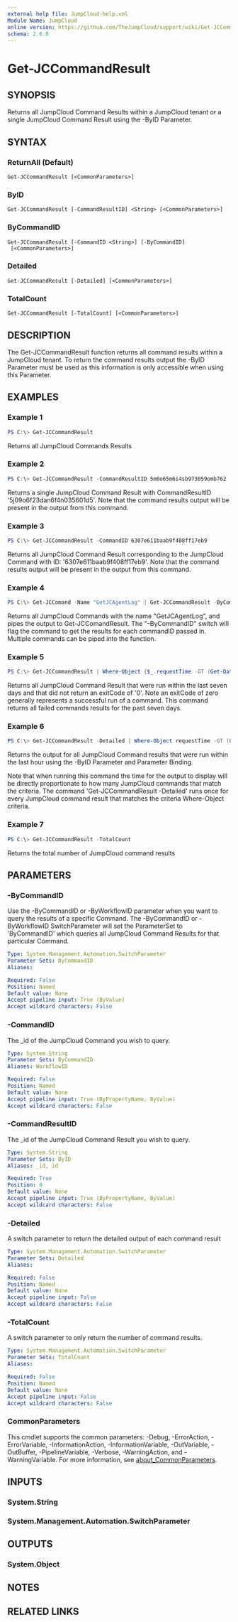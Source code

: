 ```yaml
---
external help file: JumpCloud-help.xml
Module Name: JumpCloud
online version: https://github.com/TheJumpCloud/support/wiki/Get-JCCommandResult
schema: 2.0.0
---
```


# Get-JCCommandResult

## SYNOPSIS
Returns all JumpCloud Command Results within a JumpCloud tenant or a single JumpCloud Command Result using the -ByID Parameter.

## SYNTAX

### ReturnAll (Default)
```
Get-JCCommandResult [<CommonParameters>]
```

### ByID
```
Get-JCCommandResult [-CommandResultID] <String> [<CommonParameters>]
```

### ByCommandID
```
Get-JCCommandResult [-CommandID <String>] [-ByCommandID]
 [<CommonParameters>]
```

### Detailed
```
Get-JCCommandResult [-Detailed] [<CommonParameters>]
```

### TotalCount
```
Get-JCCommandResult [-TotalCount] [<CommonParameters>]
```

## DESCRIPTION
The Get-JCCommandResult function returns all command results within a JumpCloud tenant. To return the command results output the -ByID Parameter must be used as this information is only accessible when using this Parameter.

## EXAMPLES

### Example 1
```powershell
PS C:\> Get-JCCommandResult
```

Returns all JumpCloud Commands Results

### Example 2
```powershell
PS C:\> Get-JCCommandResult -CommandResultID 5m0o65m6i4sb973059omb762
```

Returns a single JumpCloud Command Result with CommandResultID '5j09o6f23dan6f4n035601d5'. Note that the command results output will be present in the output from this command.

### Example 3
```powershell
PS C:\> Get-JCCommandResult -CommandID 6307e611baab9f408ff17eb9
```

Returns all JumpCloud Command Result corresponding to the JumpCloud Command with ID: '6307e611baab9f408ff17eb9'. Note that the command results output will be present in the output from this command.

### Example 4
```powershell
PS C:\> Get-JCComand -Name "GetJCAgentLog" | Get-JCCommandResult -ByCommandID
```

Returns all JumpCloud Commands with the name "GetJCAgentLog", and pipes the output to Get-JCComandResult. The "-ByCommandID" switch will flag the command to get the results for each commandID passed in. Multiple commands can be piped into the function.

### Example 5
```powershell
PS C:\> Get-JCCommandResult | Where-Object {$_.requestTime -GT (Get-Date).AddDays(-7) -and $_.exitCode -ne 0}
```

Returns all JumpCloud Command Result that were run within the last seven days and that did not return an exitCode of '0'. Note an exitCode of zero generally represents a successful run of a command. This command returns all failed commands results for the past seven days.

### Example 6
```powershell
PS C:\> Get-JCCommandResult -Detailed | Where-Object requestTime -GT (Get-Date).AddHours(-1) | Select-Object -ExpandProperty output
```

Returns the output for all JumpCloud Command results that were run within the last hour using the -ByID Parameter and Parameter Binding.

Note that when running this command the time for the output to display will be directly proportionate to how many JumpCloud commands that match the criteria. The command 'Get-JCCommandResult -Detailed' runs once for every JumpCloud command result that matches the criteria Where-Object criteria.

### Example 7
```powershell
PS C:\> Get-JCCommandResult -TotalCount
```

Returns the total number of JumpCloud command results

## PARAMETERS

### -ByCommandID
Use the -ByCommandID or -ByWorkflowID parameter when you want to query the results of a specific Command. The -ByCommandID or -ByWorkflowID SwitchParameter will set the ParameterSet to 'ByCommandID' which queries all JumpCloud Command Results for that particular Command.

```yaml
Type: System.Management.Automation.SwitchParameter
Parameter Sets: ByCommandID
Aliases:

Required: False
Position: Named
Default value: None
Accept pipeline input: True (ByValue)
Accept wildcard characters: False
```

### -CommandID
The _id of the JumpCloud Command you wish to query.

```yaml
Type: System.String
Parameter Sets: ByCommandID
Aliases: WorkflowID

Required: False
Position: Named
Default value: None
Accept pipeline input: True (ByPropertyName, ByValue)
Accept wildcard characters: False
```

### -CommandResultID
The _id of the JumpCloud Command Result you wish to query.

```yaml
Type: System.String
Parameter Sets: ByID
Aliases: _id, id

Required: True
Position: 0
Default value: None
Accept pipeline input: True (ByPropertyName, ByValue)
Accept wildcard characters: False
```

### -Detailed
A switch parameter to return the detailed output of each command result

```yaml
Type: System.Management.Automation.SwitchParameter
Parameter Sets: Detailed
Aliases:

Required: False
Position: Named
Default value: None
Accept pipeline input: False
Accept wildcard characters: False
```

### -TotalCount
A switch parameter to only return the number of command results.

```yaml
Type: System.Management.Automation.SwitchParameter
Parameter Sets: TotalCount
Aliases:

Required: False
Position: Named
Default value: None
Accept pipeline input: False
Accept wildcard characters: False
```

### CommonParameters
This cmdlet supports the common parameters: -Debug, -ErrorAction, -ErrorVariable, -InformationAction, -InformationVariable, -OutVariable, -OutBuffer, -PipelineVariable, -Verbose, -WarningAction, and -WarningVariable. For more information, see [about_CommonParameters](http://go.microsoft.com/fwlink/?LinkID=113216).

## INPUTS

### System.String
### System.Management.Automation.SwitchParameter
## OUTPUTS

### System.Object
## NOTES

## RELATED LINKS
